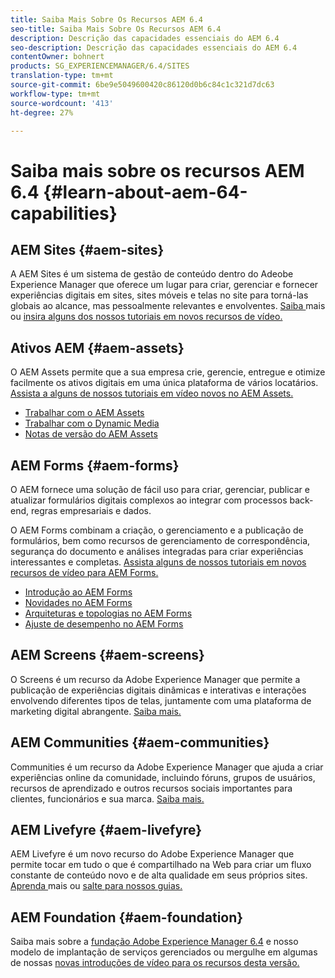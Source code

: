 ```yaml
---
title: Saiba Mais Sobre Os Recursos AEM 6.4
seo-title: Saiba Mais Sobre Os Recursos AEM 6.4
description: Descrição das capacidades essenciais do AEM 6.4
seo-description: Descrição das capacidades essenciais do AEM 6.4
contentOwner: bohnert
products: SG_EXPERIENCEMANAGER/6.4/SITES
translation-type: tm+mt
source-git-commit: 6be9e5049600420c86120d0b6c84c1c321d7dc63
workflow-type: tm+mt
source-wordcount: '413'
ht-degree: 27%

---
```



# Saiba mais sobre os recursos AEM 6.4 {#learn-about-aem-64-capabilities}

## AEM Sites {#aem-sites}

A AEM Sites é um sistema de gestão de conteúdo dentro do Adeobe Experience Manager que oferece um lugar para criar, gerenciar e fornecer experiências digitais em sites, sites móveis e telas no site para torná-las globais ao alcance, mas pessoalmente relevantes e envolventes. [Saiba ](http://www.adobe.com/marketing-cloud/enterprise-content-management/web-cms.html) mais ou  [insira alguns dos nossos tutoriais em novos recursos de vídeo.](https://helpx.adobe.com/experience-manager/kt/sites/index/aem-6-4-sites.html)

## Ativos AEM {#aem-assets}

O AEM Assets permite que a sua empresa crie, gerencie, entregue e otimize facilmente os ativos digitais em uma única plataforma de vários locatários. [Assista a alguns de nossos tutoriais em vídeo novos no AEM Assets.](https://helpx.adobe.com/experience-manager/kt/assets/index/aem-6-4-assets.html)

* [Trabalhar com o AEM Assets](/help/assets/managing-assets-touch-ui.md)
* [Trabalhar com o Dynamic Media](/help/assets/dynamic-media.md)
* [Notas de versão do AEM Assets](/help/release-notes/assets.md)

## AEM Forms {#aem-forms}

O AEM fornece uma solução de fácil uso para criar, gerenciar, publicar e atualizar formulários digitais complexos ao integrar com processos back-end, regras empresariais e dados.

O AEM Forms combinam a criação, o gerenciamento e a publicação de formulários, bem como recursos de gerenciamento de correspondência, segurança do documento e análises integradas para criar experiências interessantes e completas. [Assista alguns de nossos tutoriais em novos recursos de vídeo para AEM Forms.](https://helpx.adobe.com/experience-manager/kt/forms/index/aem-6-4-forms.html)

* [Introdução ao AEM Forms](/help/forms/using/introduction-aem-forms.md)
* [Novidades no AEM Forms](/help/forms/using/whats-new.md)
* [Arquiteturas e topologias no AEM Forms](/help/forms/using/aem-forms-architecture-deployment.md)
* [Ajuste de desempenho no AEM Forms](/help/forms/using/performance-tuning-aem-forms.md)

## AEM Screens {#aem-screens}

O Screens é um recurso da Adobe Experience Manager que permite a publicação de experiências digitais dinâmicas e interativas e interações envolvendo diferentes tipos de telas, juntamente com uma plataforma de marketing digital abrangente.  [Saiba mais.](https://docs.adobe.com/content/help/en/experience-manager-screens/user-guide/aem-screens-introduction.html)

## AEM Communities {#aem-communities}

Communities é um recurso da Adobe Experience Manager que ajuda a criar experiências online da comunidade, incluindo fóruns, grupos de usuários, recursos de aprendizado e outros recursos sociais importantes para clientes, funcionários e sua marca. [Saiba mais.](http://www.adobe.com/marketing-cloud/enterprise-content-management/social-community-cms.html)

## AEM Livefyre {#aem-livefyre}

AEM Livefyre é um novo recurso do Adobe Experience Manager que permite tocar em tudo o que é compartilhado na Web para criar um fluxo constante de conteúdo novo e de alta qualidade em seus próprios sites. [Aprenda ](http://www.adobe.com/marketing-cloud/enterprise-content-management/ugc-content-platform.html) mais ou  [salte para nossos guias.](https://answers.livefyre.com/product/livefyre-for-adobe-experience-manager-aem/)

## AEM Foundation {#aem-foundation}

Saiba mais sobre a [fundação Adobe Experience Manager 6.4](/help/sites-deploying/home.md) e nosso modelo de implantação de serviços gerenciados ou mergulhe em algumas de nossas [novas introduções de vídeo para os recursos desta versão.](https://helpx.adobe.com/experience-manager/kt/sites/index/aem-6-4-sites.html)
